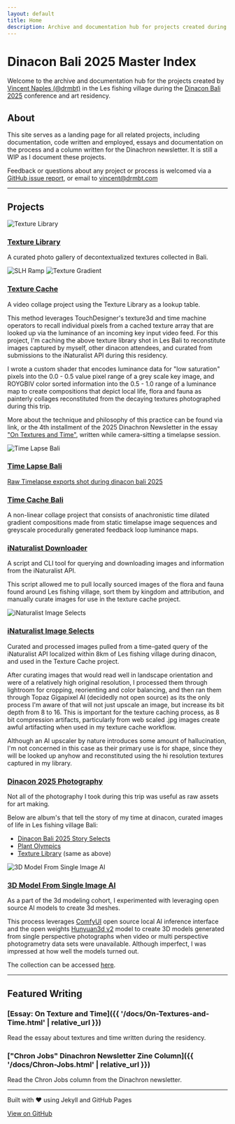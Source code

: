 ```yaml
---
layout: default
title: Home
description: Archive and documentation hub for projects created during Dinacon Bali 2025
---
```


# Dinacon Bali 2025 Master Index

Welcome to the archive and documentation hub for the projects created by [Vincent Naples (@drmbt)](https://www.drmbt.com) in the Les fishing village during the [Dinacon Bali 2025](https://2025.dinacon.org/) conference and art residency.

## About

This site serves as a landing page for all related projects, including documentation, code written and employed, essays and documentation on the process and a column written for the Dinachron newsletter. It is still a WIP as I document these projects.

Feedback or questions about any project or process is welcomed via a [GitHub issue report](https://github.com/drmbt/dinacon-bali-2025/issues), or email to [vincent@drmbt.com](mailto:vincent@drmbt.com)

---

## Projects

<div class="project-grid">

<div class="project-card">
  <img src="{{ site.baseurl }}/images/tex3d.jpg" alt="Texture Library" class="project-thumbnail">
  <h3><a href="https://photos.app.goo.gl/zmqjz56mBvRjYoAZ6" target="_blank" rel="noopener">Texture Library</a></h3>
  <p>A curated photo gallery of decontextualized textures collected in Bali.</p>
</div>

<div class="project-card">
  <div class="thumbnail-grid">
    <img src="{{ site.baseurl }}/images/SLH_ramp.jpg" alt="SLH Ramp">
    <img src="{{ site.baseurl }}/images/tex-gradient.jpg" alt="Texture Gradient">
  </div>
  <h3><a href="https://photos.app.goo.gl/5fgeBVUMi9ySxDxv9" target="_blank" rel="noopener">Texture Cache</a></h3>
  <p>A video collage project using the Texture Library as a lookup table.</p>
  
  <p>This method leverages TouchDesigner's texture3d and time machine operators to recall individual pixels from a cached texture array that are looked up via the luminance of an incoming key input video feed. For this project, I'm caching the above texture library shot in Les Bali to reconstitute images captured by myself, other dinacon attendees, and curated from submissions to the iNaturalist API during this residency.</p>
  
  <p>I wrote a custom shader that encodes luminance data for "low saturation" pixels into the 0.0 - 0.5 value pixel range of a grey scale key image, and ROYGBIV color sorted information into the 0.5 - 1.0 range of a luminance map to create compositions that depict local life, flora and fauna as painterly collages reconstituted from the decaying textures photographed during this trip.</p>
  
  <p>More about the technique and philosophy of this practice can be found via link, or the 4th installment of the 2025 Dinachron Newsletter in the essay <a href="{{ '/docs/On-Textures-and-Time.html' | relative_url }}">"On Textures and Time"</a>, written while camera-sitting a timelapse session.</p>
</div>

<div class="project-card">
  <img src="{{ site.baseurl }}/images/timelapse.jpg" alt="Time Lapse Bali" class="project-thumbnail">
  <h3><a href="{{ '/Time-Lapse-Bali/' | relative_url }}">Time Lapse Bali</a></h3>
  <p><a href="https://photos.app.goo.gl/9DSYiJyWBQaMnbCb9" target="_blank" rel="noopener">Raw Timelapse exports shot during dinacon bali 2025</a></p>
</div>

<div class="project-card">
  <h3><a href="{{ '/Time-Cache-Bali/' | relative_url }}">Time Cache Bali</a></h3>
  <p>A non-linear collage project that consists of anachronistic time dilated gradient compositions made from static timelapse image sequences and greyscale procedurally generated feedback loop luminance maps.</p>
</div>

<div class="project-card">
  <h3><a href="https://github.com/drmbt/iNaturalist-downloader" target="_blank" rel="noopener">iNaturalist Downloader</a></h3>
  <p>A script and CLI tool for querying and downloading images and information from the iNaturalist API.</p>
  
  <p>This script allowed me to pull locally sourced images of the flora and fauna found around Les fishing village, sort them by kingdom and attribution, and manually curate images for use in the texture cache project.</p>
</div>

<div class="project-card">
  <img src="{{ site.baseurl }}/images/iNaturalist.jpg" alt="iNaturalist Image Selects" class="project-thumbnail">
  <h3><a href="https://photos.app.goo.gl/2sU4z2tfgWMhbDni6" target="_blank" rel="noopener">iNaturalist Image Selects</a></h3>
  <p>Curated and processed images pulled from a time-gated query of the iNaturalist API localized within 8km of Les fishing village during dinacon, and used in the Texture Cache project.</p>
  
  <p>After curating images that would read well in landscape orientation and were of a relatively high original resolution, I processed them through lightroom for cropping, reorienting and color balancing, and then ran them through Topaz Gigapixel AI (decidedly not open source) as its the only process I'm aware of that will not just upscale an image, but increase its bit depth from 8 to 16. This is important for the texture caching process, as 8 bit compression artifacts, particularly from web scaled .jpg images create awful artifacting when used in my texture cache workflow.</p>
  
  <p>Although an AI upscaler by nature introduces some amount of hallucination, I'm not concerned in this case as their primary use is for shape, since they will be looked up anyhow and reconstituted using the hi resolution textures captured in my library.</p>
</div>

<div class="project-card">
  <h3><a href="https://photos.app.goo.gl/xhbz6ERDyrVhF7Vd6" target="_blank" rel="noopener">Dinacon 2025 Photography</a></h3>
  <p>Not all of the photography I took during this trip was useful as raw assets for art making.</p>
  
  <p>Below are album's that tell the story of my time at dinacon, curated images of life in Les fishing village Bali:</p>
  
  <ul>
    <li><a href="https://photos.app.goo.gl/xhbz6ERDyrVhF7Vd6" target="_blank" rel="noopener">Dinacon Bali 2025 Story Selects</a></li>
    <li><a href="https://photos.app.goo.gl/HKRcKAJaw3vcxCg67" target="_blank" rel="noopener">Plant Olympics</a></li>
    <li><a href="https://photos.app.goo.gl/zmqjz56mBvRjYoAZ6" target="_blank" rel="noopener">Texture Library</a> (same as above)</li>
  </ul>
</div>

<div class="project-card">
  <img src="{{ site.baseurl }}/images/3d-model-from-single-image-AI.jpg" alt="3D Model From Single Image AI" class="project-thumbnail">
  <h3><a href="https://drive.google.com/drive/folders/1MnnwmTJcS1NHYoNZ0laKhD3mYq3bygjI?usp=sharing" target="_blank" rel="noopener">3D Model From Single Image AI</a></h3>
  <p>As a part of the 3d modeling cohort, I experimented with leveraging open source AI models to create 3d meshes.</p>
  
  <p>This process leverages <a href="https://www.comfy.org/" target="_blank" rel="noopener">ComfyUI</a> open source local AI inference interface and the open weights <a href="https://hunyuan-3d.com/" target="_blank" rel="noopener">Hunyuan3d v2</a> model to create 3D models generated from single perspective photographs when video or multi perspective photogrametry data sets were unavailable. Although imperfect, I was impressed at how well the models turned out.</p>
  
  <p>The collection can be accessed <a href="https://drive.google.com/drive/folders/1MnnwmTJcS1NHYoNZ0laKhD3mYq3bygjI?usp=sharing" target="_blank" rel="noopener">here</a>.</p>
</div>

</div>

---

## Featured Writing

### [Essay: On Texture and Time]({{ '/docs/On-Textures-and-Time.html' | relative_url }})
Read the essay about textures and time written during the residency.

### ["Chron Jobs" Dinachron Newsletter Zine Column]({{ '/docs/Chron-Jobs.html' | relative_url }})
Read the Chron Jobs column from the Dinachron newsletter.

---

<div class="text-center text-muted">
  <p>Built with ❤️ using Jekyll and GitHub Pages</p>
  <p><a href="https://github.com/drmbt/dinacon-bali-2025" target="_blank" rel="noopener">View on GitHub</a></p>
</div> 